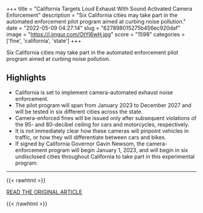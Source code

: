 +++
title = "California Targets Loud Exhaust With Sound Activated Camera Enforcement"
description = "Six California cities may take part in the automated enforcement pilot program aimed at curbing noise pollution."
date = "2022-05-09 04:27:14"
slug = "627898015275b456ec920daf"
image = "https://i.imgur.com/OtYl6wH.jpg"
score = "1598"
categories = ['fine', 'california', 'state']
+++

Six California cities may take part in the automated enforcement pilot program aimed at curbing noise pollution.

## Highlights

- California is set to implement camera-automated exhaust noise enforcement.
- The pilot program will span from January 2023 to December 2027 and will be tested in six different cities across the state.
- Camera-enforced fines will be issued only after subsequent violations of the 95- and 80-decibel ceiling for cars and motorcycles, respectively.
- It is not immediately clear how these cameras will pinpoint vehicles in traffic, or how they will differentiate between cars and bikes.
- If signed by California Governor Gavin Newsom, the camera-enforcement program will begin January 1, 2023, and will begin in six undisclosed cities throughout California to take part in this experimental program.

---

{{< rawhtml >}}
  <p class="article-category">
    <a target="_blank" href="https://www.autoweek.com/news/technology/a39906304/california-targets-loud-exhaust-with-sound-activated-camera-enforcement/">READ THE ORIGINAL ARTICLE</a>
  </p>
{{< /rawhtml >}}
